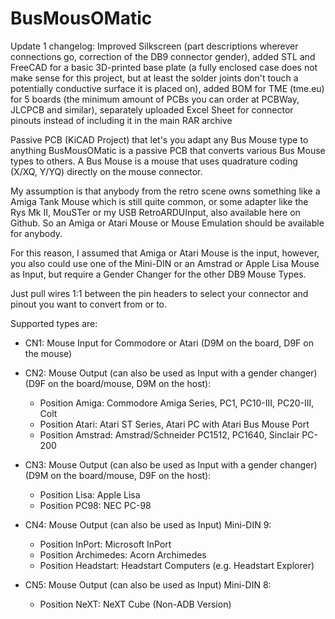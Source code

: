 # BusMousOMatic

Update 1 changelog: Improved Silkscreen (part descriptions wherever connections go, correction of the DB9 connector gender), added STL and FreeCAD for a basic 3D-printed base plate (a fully enclosed case does not make sense for this project, but at least the solder joints don't touch a potentially conductive surface it is placed on), added BOM for TME (tme.eu) for 5 boards (the minimum amount of PCBs you can order at PCBWay, JLCPCB and similar), separately uploaded Excel Sheet for connector pinouts instead of including it in the main RAR archive

Passive PCB (KiCAD Project) that let's you adapt any Bus Mouse type to anything
BusMousOMatic is a passive PCB that converts various Bus Mouse types to others. A Bus Mouse is a mouse that uses quadrature coding (X/XQ, Y/YQ) directly on the mouse connector.

My assumption is that anybody from the retro scene owns something like a Amiga Tank Mouse which is still quite common, or some adapter like the Rys Mk II, MouSTer or my USB RetroARDUInput, also available here on Github. So an Amiga or Atari Mouse or Mouse Emulation should be available for anybody.

For this reason, I assumed that Amiga or Atari Mouse is the input, however, you also could use one of the Mini-DIN or an Amstrad or Apple Lisa Mouse as Input, but require a Gender Changer for the other DB9 Mouse Types.

Just pull wires 1:1 between the pin headers to select your connector and pinout you want to convert from or to.

Supported types are:

- CN1: Mouse Input for Commodore or Atari (D9M on the board, D9F on the mouse)

- CN2: Mouse Output (can also be used as Input with a gender changer) (D9F on the board/mouse, D9M on the host):
  - Position Amiga: Commodore Amiga Series, PC1, PC10-III, PC20-III, Colt
  - Position Atari: Atari ST Series, Atari PC with Atari Bus Mouse Port
  - Position Amstrad: Amstrad/Schneider PC1512, PC1640, Sinclair PC-200
  
- CN3: Mouse Output (can also be used as Input with a gender changer) (D9M on the board/mouse, D9F on the host):
  - Position Lisa: Apple Lisa
  - Position PC98: NEC PC-98
  
- CN4: Mouse Output (can also be used as Input) Mini-DIN 9:
  - Position InPort: Microsoft InPort
  - Position Archimedes: Acorn Archimedes
  - Position Headstart: Headstart Computers (e.g. Headstart Explorer)
  
- CN5: Mouse Output (can also be used as Input) Mini-DIN 8:
  - Position NeXT: NeXT Cube (Non-ADB Version)
